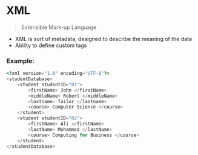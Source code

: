 # XML
> Extensible Mark-up Language
- XML is sort of metadata, designed to describe the meaning of the data
- Ability to define custom tags
### Example:

```php
<?xml version="1.0" encoding="UTF-8"?>
<studentDatabase>
    <student studentID="01">
        <firstName> John </firstName>
        <middleName> Robert </middleName>
        <lastname> Tailor </lastname>
        <course> Computer Science </course>
    </student>
    <student studentID="02">
        <firstName> Ali </firstName>
        <lastName> Mohammed </lastName>
        <course> Computing for Business </course>
    </student>
</studentDatabase>
```



